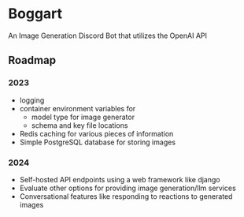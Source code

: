 # Boggart
An Image Generation Discord Bot that utilizes the OpenAI API
## Roadmap
### 2023
- logging
- container environment variables for
  - model type for image generator
  - schema and key file locations
- Redis caching for various pieces of information
- Simple PostgreSQL database for storing images
### 2024
- Self-hosted API endpoints using a web framework like django
- Evaluate other options for providing image generation/llm services
- Conversational features like responding to reactions to generated images